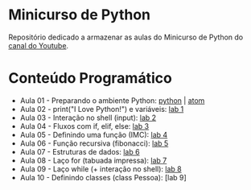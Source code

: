 # Minicurso de Python

Repositório dedicado a armazenar  as aulas do Minicurso de Python do [canal do Youtube](https://www.youtube.com/channel/UCEQBE4_0_3_pzQoMEZFR0Bg).

# Conteúdo Programático

- Aula 01 - Preparando o ambiente Python: [python](https://www.python.org/downloads/) | [atom](https://atom.io/)
- Aula 02 - print("I Love Python!") e variáveis: [lab 1](https://github.com/tricodando/minicurso_python/blob/main/hello.py)
- Aula 03 - Interação no shell (input): [lab 2](https://github.com/tricodando/minicurso_python/blob/main/bemvindo.py)
- Aula 04 - Fluxos com if, elif, else: [lab 3](https://github.com/tricodando/minicurso_python/blob/main/seaprovado.py)
- Aula 05 - Definindo uma função (IMC): [lab 4](https://github.com/tricodando/minicurso_python/blob/main/imc.py)
- Aula 06 - Função recursiva (fibonacci): [lab 5](https://github.com/tricodando/minicurso_python/blob/main/fibonacci.py)
- Aula 07 - Estruturas de dados: [lab 6](https://github.com/tricodando/minicurso_python/blob/main/figurinhas.py)
- Aula 08 - Laço for (tabuada impressa): [lab 7](https://github.com/tricodando/minicurso_python/blob/main/tabuada_impressa.py)
- Aula 09 - Laço while (+ interação no shell): [lab 8](https://github.com/tricodando/minicurso_python/blob/main/imc_interativo.py)
- Aula 10 - Definindo classes (class Pessoa): [lab 9]
